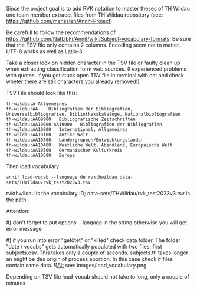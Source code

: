 Since the project goal is to add RVK notation to master theses of TH Wildau one team member extracet files from TH Wildau repository (see: https://github.com/mensslen/Annif-Project)

Be carefull to follow the recommendations of https://github.com/NatLibFi/Annif/wiki/Subject-vocabulary-formats. Be sure that the TSV file only contains 2 columns.
Encoding seem not to matter. UTF-8 works as well as Latin-3.

Take a closer look on hidden character in the TSV file or faulty clean up when extracting classification form web sources. (I experienced problems with quotes. If you get stuck open TSV file in terminal with cat and check wheter there are still characters you already removed!)

TSV File should look like this:
```
th-wildau:A	Allgemeines
th-wildau:AA	Bibliografien der Bibliografien, Universalbibliografien, Bibliothekskataloge, Nationalbibliografien
th-wildau:AA09900	Bibliografische Zeitschriften
th-wildau:AA10000-AA19900	Bibliografien der Bibliografien
th-wildau:AA10000	International, Allgemeines
th-wildau:AA10100	Antike Welt
th-wildau:AA10300	Ländergruppen/Entwicklungsländer
th-wildau:AA10400	Westliche Welt, Abendland, Europäische Welt
th-wildau:AA10500	Germanischer Kulturkreis
th-wildau:AA10600	Europa
```
Then load vocabulary 
```
annif load-vocab --language de rvkthwildau data-sets/THWildau/rvk_test2023v3.tsv
```
rvkthwildau is the vocabulary ID; data-sets/THWildau/rvk_test2023v3.tsv is the path

Attention: 

#) don't forget to put options --langage in the string otherwise you will get error message

#) if you run into error "getötet" or "killed" check data folder. The folder "date / vocabs" gets automatically populated with two files; first subjects.csv. This takes only a couple of seconds. subjects.ttl takes longer an might be des origin of process aportion. In this case check if files contain same data.
![[Alt](https://github.com/AndreaBrand/Annif_BIM2022/blob/main/images/load_vocabulary.png)
see: images/load_vocabulary.png

Depending on TSV file load-vocab should not take to long, only a couple of minutes
